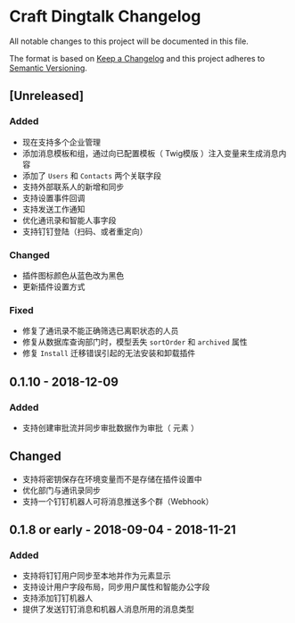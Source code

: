 # Craft Dingtalk Changelog

All notable changes to this project will be documented in this file.

The format is based on [Keep a Changelog](http://keepachangelog.com/) and this project adheres to [Semantic Versioning](http://semver.org/).

## [Unreleased]
### Added
- 现在支持多个企业管理
- 添加消息模板和组，通过向已配置模板（ Twig模版 ）注入变量来生成消息内容
- 添加了 `Users` 和 `Contacts` 两个关联字段
- 支持外部联系人的新增和同步
- 支持设置事件回调
- 支持发送工作通知
- 优化通讯录和智能人事字段
- 支持钉钉登陆（扫码、或者重定向）

### Changed
- 插件图标颜色从蓝色改为黑色
- 更新插件设置方式

### Fixed
- 修复了通讯录不能正确筛选已离职状态的人员
- 修复从数据库查询部门时，模型丢失 `sortOrder` 和 `archived` 属性
- 修复 `Install` 迁移错误引起的无法安装和卸载插件

## 0.1.10 - 2018-12-09
### Added
- 支持创建审批流并同步审批数据作为审批（ 元素 ）

## Changed
- 支持将密钥保存在环境变量而不是存储在插件设置中
- 优化部门与通讯录同步
- 支持一个钉钉机器人可将消息推送多个群（Webhook）

## 0.1.8 or early - 2018-09-04 - 2018-11-21

### Added
- 支持将钉钉用户同步至本地并作为元素显示
- 支持设计用户字段布局，同步用户属性和智能办公字段
- 支持添加钉钉机器人
- 提供了发送钉钉消息和机器人消息所用的消息类型
